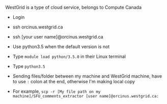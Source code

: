 
WestGrid is a type of cloud service, belongs to Compute Canada

* Login
 * ssh orcinus.westgrid.ca
 * ssh [your user name]@orcinus.westgrid.ca
 
* Use python3.5 when the default version is not
 * Type `module load python/3.5.0` in their Linux terminal
 * Type `python3.5`

* Sending files/folder between my machine and WestGrid machine, have to use `:` colon at the end, otherwise I'm making local copy
 * For example, `scp -r [My file path on my machine]/SFU_comments_extractor [user name]@orcinus.westgrid.ca:`
